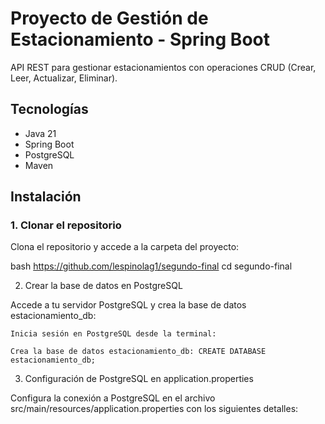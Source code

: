 # Proyecto de Gestión de Estacionamiento - Spring Boot

API REST para gestionar estacionamientos con operaciones CRUD (Crear, Leer, Actualizar, Eliminar).

## Tecnologías
- Java 21
- Spring Boot
- PostgreSQL
- Maven

## Instalación

### 1. Clonar el repositorio

Clona el repositorio y accede a la carpeta del proyecto:

bash
https://github.com/lespinolag1/segundo-final
cd segundo-final


2. Crear la base de datos en PostgreSQL

Accede a tu servidor PostgreSQL y crea la base de datos estacionamiento_db:

    Inicia sesión en PostgreSQL desde la terminal:
    
    Crea la base de datos estacionamiento_db: CREATE DATABASE estacionamiento_db;

3. Configuración de PostgreSQL en application.properties

Configura la conexión a PostgreSQL en el archivo src/main/resources/application.properties con los siguientes detalles:

